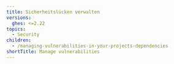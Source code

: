 ```yaml
---
title: Sicherheitslücken verwalten
versions:
  ghes: <=2.22
topics:
  - Security
children:
  - /managing-vulnerabilities-in-your-projects-dependencies
shortTitle: Manage vulnerabilities
---
```


<!--See /content/code-security/supply-chain-security for the current version of this article -->
